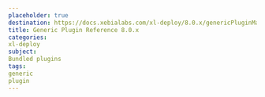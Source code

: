 ```yaml
---
placeholder: true
destination: https://docs.xebialabs.com/xl-deploy/8.0.x/genericPluginManual.html
title: Generic Plugin Reference 8.0.x
categories:
xl-deploy
subject:
Bundled plugins
tags:
generic
plugin
---
```

